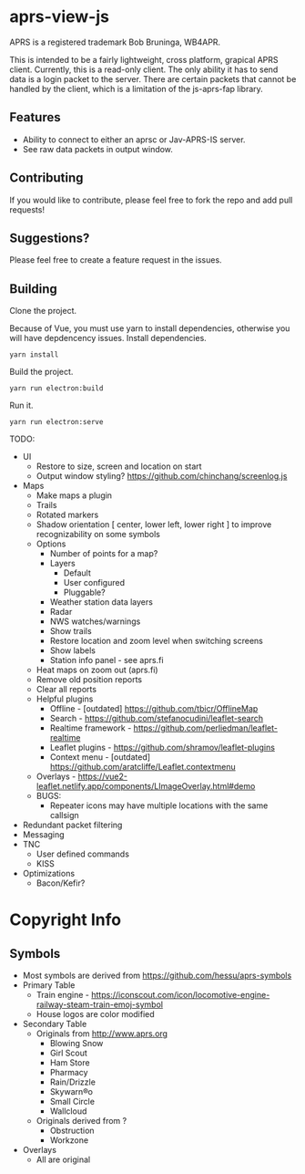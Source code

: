 # aprs-view-js

APRS is a registered trademark Bob Bruninga, WB4APR.

This is intended to be a fairly lightweight, cross platform, grapical APRS client.  Currently, this is a read-only client.  The only ability it has to send data is a login packet to the server.  There are certain packets that cannot be handled by the client, which is a limitation of the js-aprs-fap library.

## Features
* Ability to connect to either an aprsc or Jav-APRS-IS server.
* See raw data packets in output window.

## Contributing
If you would like to contribute, please feel free to fork the repo and add pull requests!

## Suggestions?
Please feel free to create a feature request in the issues.

## Building
Clone the project.

Because of Vue, you must use yarn to install dependencies, otherwise you will have depdencency issues.
Install dependencies.
```
yarn install
```

Build the project.
```
yarn run electron:build
```

Run it.
```
yarn run electron:serve
```

TODO:
* UI
    * Restore to size, screen and location on start
    * Output window styling? https://github.com/chinchang/screenlog.js
* Maps
    * Make maps a plugin
    * Trails
    * Rotated markers
    * Shadow orientation [ center, lower left, lower right ] to improve recognizability on some symbols
    * Options
        * Number of points for a map?
        * Layers
            * Default
            * User configured
            * Pluggable?
        * Weather station data layers
        * Radar
        * NWS watches/warnings
        * Show trails
        * Restore location and zoom level when switching screens
        * Show labels
        * Station info panel - see aprs.fi
    * Heat maps on zoom out (aprs.fi)
    * Remove old position reports
    * Clear all reports
    * Helpful plugins
        * Offline - [outdated] https://github.com/tbicr/OfflineMap
        * Search - https://github.com/stefanocudini/leaflet-search
        * Realtime framework - https://github.com/perliedman/leaflet-realtime
        * Leaflet plugins - https://github.com/shramov/leaflet-plugins
        * Context menu - [outdated] https://github.com/aratcliffe/Leaflet.contextmenu
    * Overlays - https://vue2-leaflet.netlify.app/components/LImageOverlay.html#demo
    * BUGS:
        * Repeater icons may have multiple locations with the same callsign
* Redundant packet filtering
* Messaging
* TNC
    * User defined commands
    * KISS
* Optimizations
    * Bacon/Kefir?

# Copyright Info
## Symbols
* Most symbols are derived from https://github.com/hessu/aprs-symbols
* Primary Table
    * Train engine - https://iconscout.com/icon/locomotive-engine-railway-steam-train-emoj-symbol
    * House logos are color modified
* Secondary Table
    * Originals from http://www.aprs.org
        * Blowing Snow
        * Girl Scout
        * Ham Store
        * Pharmacy
        * Rain/Drizzle
        * Skywarn&reg;o
        * Small Circle
        * Wallcloud
    * Originals derived from ?
        * Obstruction
        * Workzone
* Overlays
    * All are original
